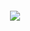 <div align="center" style="padding: 20px 0px">
  <img src="https://github-readme-streak-stats.herokuapp.com?user=JAKimball&theme=garden&card_width=800&background=355535&border=355535">
</div>

<!--
**JAKimball/JAKimball** is a ✨ _special_ ✨ repository because its `README.md` (this file) appears on your GitHub profile.

Here are some ideas to get you started:

- 🔭 I’m currently working on ...
- 🌱 I’m currently learning ...
- 👯 I’m looking to collaborate on ...
- 🤔 I’m looking for help with ...
- 💬 Ask me about ...
- 📫 How to reach me: ...
- 😄 Pronouns: ...
- ⚡ Fun fact: ...
-->
